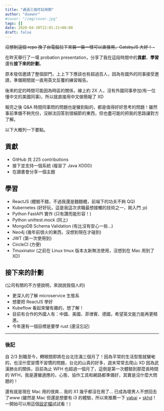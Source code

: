 ```yaml
---
title: "通過三個月試用期"
author: "dsewnr"
#cover: "/img/cover.jpg"
tags: []
date: 2020-04-30T22:01:21+08:00
draft: false
---
```


~~沒想到這個 repo 換了台電腦拉下來裝一裝一樣可以直接用，GatsbyJS 大好！~~~

在昨天舉行了一場 probation presentation，分享了我在這段時間中的**貢獻**、**學習**還有**接下來的計劃**。

原本發信邀請了整個部門，上上下下應該也有超過百人，因為有國外的同事接受邀請，準備期間就一直用英文反覆的練習報告。

後來約定的時間可能因為時區的關係，線上約 2X 人，沒有外國同事參加(有一位懂中文的美國同事)，所以就直接用中文做簡報了 XD

報完之後 Q&A 時間同事問的問題也是蠻到點的，都是值得好好思考的問題！雖然事前準備不夠充份，沒辦法回答到很細節的東西，但也盡可能的把我的思路讓對方了解。

以下大概列一下要點。

## 貢獻
- GitHub 共 225 contributions
- 接下並支持一個系統 (複習了 Java XDDD)
- 在讀書會分享一個主題

## 學習
- ReactJS (體驗不錯，不過我還是麵麵體，前端下的功夫不夠 QQ)
- Kubernetes (好好玩，這是我這次求職最想接觸的技術之一，剛入門 ;p)
- Python FastAPI 實作 (只有讚而能形容！)
- Python unittest.mock (同上)
- MongoDB Schema Validation (有比沒有安心一些…)
- Neo4j (幾年前很火的東西，沒想到現在才碰到)
- JWT (第一次使用到)
- CircleCI (方便)
- Tmuxinator (之前在 Linux tmux 版本太新無法使用，沒想到在 Mac 用到了 XD)

## 接下來的計劃
(公司有關的不方便說明，來說說我個人的)
- 更深入的了解 microservice 生態系
- 想要把 ReactJS 學好
- Kubeflow 看起來蠻有趣的，想了解！
- 目前有合作的外國人有：中國、美國、菲律賓、德國，希望英文能力能再更精進。
- 今年還有一個目標是要學 rust (還沒忘記)

---

### 後記
自 2/3 到職至今，轉眼間即將在台北住滿三個月了！因為平常的生活型態就蠻~~宅~~的，也沒什麼習慣不習慣的問題，台北的山真的好多，週末常常去爬山 XD
因為武漢肺炎的關係，目前為止 WFH 也超過一個月了，這倒是第一次體驗到那麼長時間的 WFH，我是還蠻適應的，心態、協作工具和網路都準備好，其實是沒什麼大問題的！

還有就是現在 Mac 用的很爽… 我的 X1 幾乎都沒在用了… 已成為壞男人不想回去了www
(雖然是 Mac 但還是想要有 i3 的體驗，所以來推薦一下 [yabai](https://github.com/koekeishiya/yabai) + [skhd](https://github.com/koekeishiya/skhd)！一開始可以用這個[設定檔](https://github.com/Julian-Heng/chunkwm-yabai-config)試試看！)

